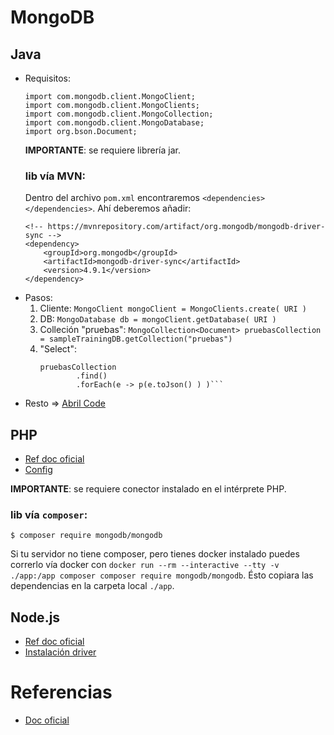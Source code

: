 # MongoDB



## Java
+ Requisitos:
    ```
    import com.mongodb.client.MongoClient;
    import com.mongodb.client.MongoClients;
    import com.mongodb.client.MongoCollection;
    import com.mongodb.client.MongoDatabase;
    import org.bson.Document;
    ```
    **IMPORTANTE**: se requiere librería jar.
    ### lib vía MVN:
    Dentro del archivo `pom.xml` encontraremos `<dependencies></dependencies>`. Ahí deberemos añadir:
    ```
    <!-- https://mvnrepository.com/artifact/org.mongodb/mongodb-driver-sync -->
    <dependency>
        <groupId>org.mongodb</groupId>
        <artifactId>mongodb-driver-sync</artifactId>
        <version>4.9.1</version>
    </dependency>

    ```
+ Pasos:
    1. Cliente: `MongoClient mongoClient = MongoClients.create( URI )`
    2. DB: `MongoDatabase db = mongoClient.getDatabase( URI )`
    3. Colleción "pruebas": `MongoCollection<Document> pruebasCollection = sampleTrainingDB.getCollection("pruebas")`
    4. "Select": 
       ```
       pruebasCollection
               .find()
               .forEach(e -> p(e.toJson() ) )```

+ Resto => [Abril Code](https://adatos.abrilcode.com/doku.php?id=apuntes:mongodb)


## PHP
+ [Ref doc oficial](https://www.mongodb.com/docs/php-library/current/tutorial/)
+ [Config](https://www.mongodb.com/developer/languages/php/php-setup/)

**IMPORTANTE**: se requiere conector instalado en el intérprete PHP.
### lib vía `composer`:
`$ composer require mongodb/mongodb`

Si tu servidor no tiene composer, pero tienes docker instalado puedes correrlo vía docker con `docker run --rm --interactive --tty -v ./app:/app composer composer require mongodb/mongodb`. Ésto copiara las dependencias en la carpeta local `./app`.



## Node.js
+ [Ref doc oficial](https://www.mongodb.com/docs/drivers/node/current/)
+ [Instalación driver](https://www.mongodb.com/developer/languages/javascript/node-connect-mongodb/)


# Referencias
+ [Doc oficial](https://www.mongodb.com/docs/)
